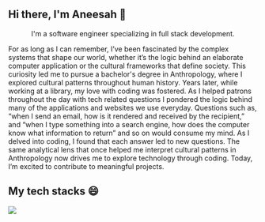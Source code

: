 
## Hi there, I'm Aneesah 👋 

<p align="center">
  I'm a software engineer specializing in full stack development.
</p>

<p>
For as long as I can remember, I’ve been fascinated by the complex systems that shape our world, whether it’s the logic behind an elaborate computer application or the cultural frameworks that define society. This curiosity led me to pursue a bachelor's degree in Anthropology, where I explored cultural patterns throughout human history. Years later, while working at a library, my love with coding was fostered. As I helped patrons throughout the day with tech related questions I pondered the logic behind many of the applications and websites we use everyday. Questions such as, “when I send an email, how is it rendered and received by the recipient,” and “when I type something into a search engine, how does the computer know what information to return” and so on would consume my mind. As I delved into coding, I found that each answer led to new questions. The same analytical lens that once helped me interpret cultural patterns in Anthropology now drives me to explore technology through coding. Today, I’m excited to contribute to meaningful projects.
</p>

  ## My tech stacks 😄
  
  <a href="https://skillicons.dev">
    <img src="https://skillicons.dev/icons?i=vscode,github,html,css,js,mongodb,nodejs" />
  </a>




<!--
**aneesahislam/aneesahislam** is a ✨ _special_ ✨ repository because its `README.md` (this file) appears on your GitHub profile.

Here are some ideas to get you started:

- 🔭 I’m currently working on ...
- 🌱 I’m currently learning ...
- 👯 I’m looking to collaborate on ...
- 🤔 I’m looking for help with ...
- 💬 Ask me about ...
- 📫 How to reach me: ...
- 😄 Pronouns: ...
- ⚡ Fun fact: ...
-->
